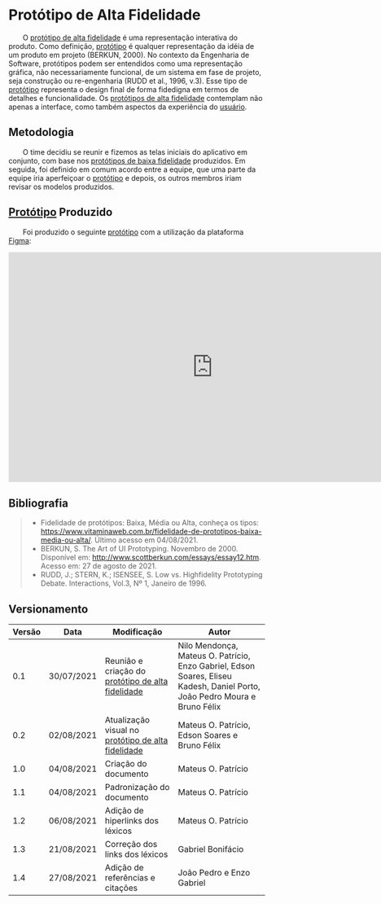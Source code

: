 # Protótipo de Alta Fidelidade

&emsp;&emsp;O [protótipo de alta fidelidade](../../requisitos/modelagem/lexicos/#lexico-prototipo-de-alta-fidelidade) é uma representação interativa do produto. Como definição, [protótipo](../../requisitos/modelagem/lexicos/#lexico-prototipo) é qualquer representação da idéia de um produto em projeto (BERKUN, 2000). No contexto da Engenharia de Software, protótipos podem ser entendidos como uma representação gráfica, não necessariamente funcional, de um sistema em fase de projeto, seja construção ou re-engenharia (RUDD et al., 1996, v.3). Esse tipo de [protótipo](../../requisitos/modelagem/lexicos/#lexico-prototipo) representa o design final de forma fidedigna em termos de detalhes e funcionalidade. Os [protótipos de alta fidelidade](../../requisitos/modelagem/lexicos/#lexico-prototipo-de-alta-fidelidade) contemplam não apenas a interface, como também aspectos da experiência do [usuário](../../requisitos/modelagem/lexicos/#lexico-usuario).

## Metodologia

&emsp;&emsp;O time decidiu se reunir e fizemos as telas iniciais do aplicativo em conjunto, com base nos [protótipos de baixa fidelidade](../design-sprint/prototipo-baixa/) produzidos. Em seguida, foi definido em comum acordo entre a equipe, que uma parte da equipe iria aperfeiçoar o [protótipo](../../requisitos/modelagem/lexicos/#lexico-prototipo) e depois, os outros membros iriam revisar os modelos produzidos.

## [Protótipo](../../requisitos/modelagem/lexicos/#lexico-prototipo) Produzido

&emsp;&emsp;Foi produzido o seguinte [protótipo](../../requisitos/modelagem/lexicos/#lexico-prototipo) com a utilização da plataforma [Figma](https://www.figma.com/):

<iframe style="border: 1px solid rgba(0, 0, 0, 0.1);" width="800" height="450" src="https://www.figma.com/embed?embed_host=share&url=https%3A%2F%2Fwww.figma.com%2Ffile%2FfuKyC6IKPXHx86egErX17O%2FProt%25C3%25B3tipo-alta-fidelidade-Curumim%3Fnode-id%3D0%253A1" allowfullscreen></iframe>

## Bibliografia

> -   Fidelidade de protótipos: Baixa, Média ou Alta, conheça os tipos: https://www.vitaminaweb.com.br/fidelidade-de-prototipos-baixa-media-ou-alta/. Último acesso em 04/08/2021.
> -   BERKUN, S. The Art of UI Prototyping. Novembro de 2000. Disponível em: http://www.scottberkun.com/essays/essay12.htm. Acesso em: 27 de agosto de 2021. 
> -   RUDD, J.; STERN, K.; ISENSEE, S. Low vs. Highfidelity Prototyping Debate. Interactions, Vol.3, Nº 1, Janeiro de 1996. 

## Versionamento
| Versão | Data | Modificação | Autor |
|--|--|--|--|
|0.1|30/07/2021| Reunião e criação do [protótipo de alta fidelidade](../../requisitos/modelagem/lexicos/#lexico-prototipo-de-alta-fidelidade) | Nilo Mendonça, Mateus O. Patrício, Enzo Gabriel, Edson Soares, Eliseu Kadesh, Daniel Porto, João Pedro Moura e Bruno Félix |
|0.2|02/08/2021| Atualização visual no [protótipo de alta fidelidade](../../requisitos/modelagem/lexicos/#lexico-prototipo-de-alta-fidelidade) | Mateus O. Patrício, Edson Soares e Bruno Félix |
|1.0|04/08/2021| Criação do documento | Mateus O. Patrício |
|1.1|04/08/2021| Padronização do documento | Mateus O. Patrício |
|1.2|06/08/2021| Adição de hiperlinks dos léxicos | Mateus O. Patrício |
|1.3|21/08/2021| Correção dos links dos léxicos | Gabriel Bonifácio |
|1.4|27/08/2021| Adição de referências e citações | João Pedro e Enzo Gabriel|